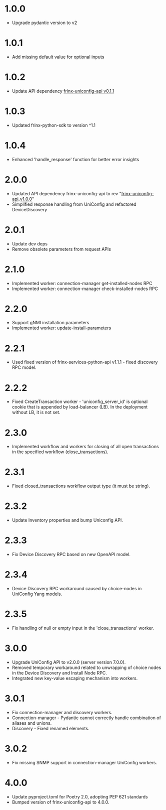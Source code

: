 # 1.0.0
- Upgrade pydantic version to v2

# 1.0.1
- Add missing default value for optional inputs

# 1.0.2
- Update API dependency [frinx-uniconfig-api v0.1.1](https://github.com/FRINXio/frinx-services-python-api/blob/main/uniconfig/python/CHANGELOG.md)

# 1.0.3
- Updated frinx-python-sdk to version ^1.1

# 1.0.4
- Enhanced 'handle_response' function for better error insights

# 2.0.0
- Updated API dependency frinx-uniconfig-api to rev "[frinx-uniconfig-api_v1.0.0](https://github.com/FRINXio/frinx-services-python-api/blob/main/uniconfig/python/CHANGELOG.md)"
- Simplified response handling from UniConfig and refactored DeviceDiscovery

# 2.0.1
- Update dev deps
- Remove obsolete parameters from request APIs

# 2.1.0
- Implemented worker: connection-manager get-installed-nodes RPC
- Implemented worker: connection-manager check-installed-nodes RPC

# 2.2.0
- Support gNMI installation parameters
- Implemented worker: update-install-parameters

# 2.2.1
- Used fixed version of frinx-services-python-api v1.1.1 - fixed discovery RPC model.

# 2.2.2
- Fixed CreateTransaction worker - 'uniconfig_server_id' is optional cookie that
  is appended by load-balancer (LB). In the deployment without LB, it is not set.

# 2.3.0
- Implemented workflow and workers for closing of all open transactions
  in the specified workflow (close_transactions).

# 2.3.1
- Fixed closed_transactions workflow output type (it must be string).

# 2.3.2
- Update Inventory properties and bump Uniconfig API.

# 2.3.3
- Fix Device Discovery RPC based on new OpenAPI model.

# 2.3.4
- Device Discovery RPC workaround caused by choice-nodes in UniConfig Yang models.

# 2.3.5
- Fix handling of null or empty input in the 'close_transactions' worker.

# 3.0.0
- Upgrade UniConfig API to v2.0.0 (server version 7.0.0).
- Removed temporary workaround related to unwrapping of choice nodes in the Device Discovery and Install Node RPC.
- Integrated new key-value escaping mechanism into workers.

# 3.0.1
- Fix connection-manager and discovery workers.
- Connection-manager - Pydantic cannot correctly handle combination of aliases and unions.
- Discovery - Fixed renamed elements.

# 3.0.2
- Fix missing SNMP support in connection-manager UniConfig workers.


# 4.0.0
- Update pyproject.toml for Poetry 2.0, adopting PEP 621 standards
- Bumped version of frinx-uniconfig-api to 4.0.0.
